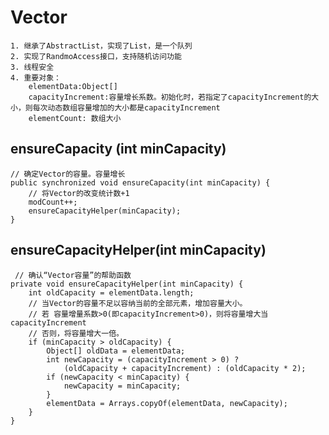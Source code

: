 # Vector
	1. 继承了AbstractList，实现了List，是一个队列
	2. 实现了RandmoAccess接口，支持随机访问功能
	3. 线程安全
	4. 重要对象：
		elementData:Object[]
        capacityIncrement:容量增长系数。初始化时，若指定了capacityIncrement的大小，则每次动态数组容量增加的大小都是capacityIncrement
        elementCount: 数组大小
 
 ## ensureCapacity (int minCapacity)
 	// 确定Vector的容量。容量增长
    public synchronized void ensureCapacity(int minCapacity) {
        // 将Vector的改变统计数+1
        modCount++;
        ensureCapacityHelper(minCapacity);
    }

## ensureCapacityHelper(int minCapacity)
	 // 确认“Vector容量”的帮助函数
    private void ensureCapacityHelper(int minCapacity) {
        int oldCapacity = elementData.length;
        // 当Vector的容量不足以容纳当前的全部元素，增加容量大小。
        // 若 容量增量系数>0(即capacityIncrement>0)，则将容量增大当capacityIncrement
        // 否则，将容量增大一倍。
        if (minCapacity > oldCapacity) {
            Object[] oldData = elementData;
            int newCapacity = (capacityIncrement > 0) ?
                (oldCapacity + capacityIncrement) : (oldCapacity * 2);
            if (newCapacity < minCapacity) {
                newCapacity = minCapacity;
            }
            elementData = Arrays.copyOf(elementData, newCapacity);
        }
    }